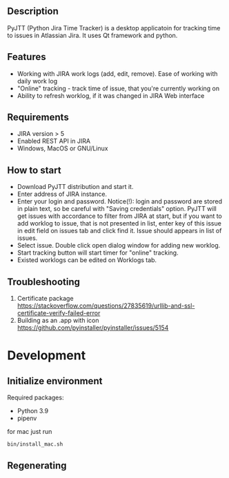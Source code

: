 ## Description

PyJTT (Python Jira Time Tracker) is a desktop applicatoin for tracking time to issues in Atlassian Jira. It uses Qt framework and python.

## Features
* Working with JIRA work logs (add, edit, remove). Ease of working with daily work log
* "Online" tracking - track time of issue, that you're currently working on
* Ability to refresh worklog, if it was changed in JIRA Web interface

## Requirements
* JIRA version > 5
* Enabled REST API in JIRA
* Windows, MacOS or GNU/Linux

## How to start
- Download PyJTT distribution and start it.
- Enter address of JIRA instance.
- Enter your login and password.
Notice(!): login and password are stored in plain text, so be careful with "Saving credentials" option.
PyJTT will get issues with accordance to filter from JIRA at start, but if you want to add worklog to issue, that is not presented in list, enter key of this issue in edit field on issues tab and click find it. Issue should appears in list of issues.
- Select issue. Double click open dialog window for adding new worklog.
- Start tracking button will start timer for "online" tracking.
- Existed worklogs can be edited on Worklogs tab.

## Troubleshooting
1) Certificate package
https://stackoverflow.com/questions/27835619/urllib-and-ssl-certificate-verify-failed-error
2) Building as an .app with icon
https://github.com/pyinstaller/pyinstaller/issues/5154


# Development

## Initialize environment

Required packages:

* Python 3.9
* pipenv

for mac just run

```bash
bin/install_mac.sh
```

## Regenerating
